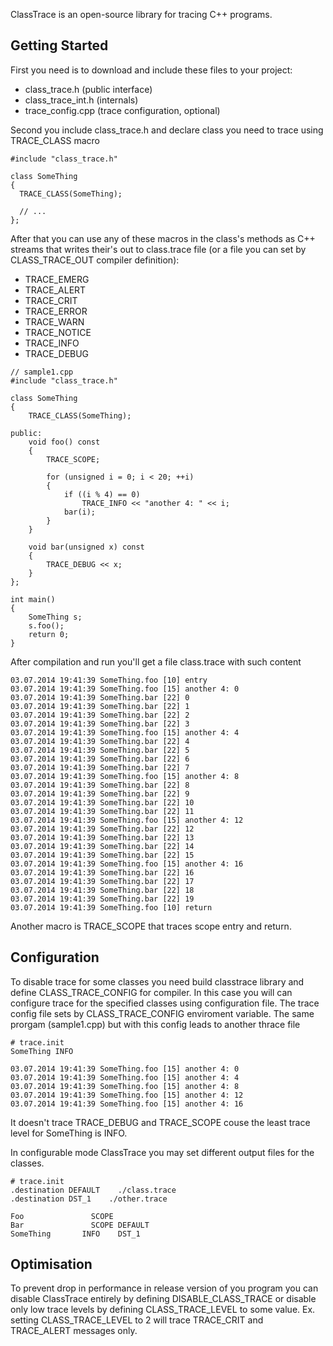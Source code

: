 ClassTrace is an open-source library for tracing C++ programs.

## Getting Started

First you need is to download and include these files to your project:
- class_trace.h (public interface)
- class_trace_int.h (internals)
- trace_config.cpp (trace configuration, optional)

Second you include class_trace.h and declare class you need to trace using TRACE_CLASS macro
```
#include "class_trace.h"

class SomeThing
{
  TRACE_CLASS(SomeThing);

  // ...
};
```
After that you can use any of these macros in the class's methods as C++ streams that writes their's out to class.trace file (or a file you can set by CLASS_TRACE_OUT compiler definition):
- TRACE_EMERG
- TRACE_ALERT
- TRACE_CRIT
- TRACE_ERROR
- TRACE_WARN
- TRACE_NOTICE
- TRACE_INFO
- TRACE_DEBUG

```
// sample1.cpp
#include "class_trace.h"

class SomeThing
{
	TRACE_CLASS(SomeThing);

public:
	void foo() const
	{
		TRACE_SCOPE;

		for (unsigned i = 0; i < 20; ++i)
		{
			if ((i % 4) == 0)
				TRACE_INFO << "another 4: " << i;
			bar(i);
		}
	}

	void bar(unsigned x) const
	{
		TRACE_DEBUG << x;
	}
};

int main()
{
	SomeThing s;
	s.foo();
	return 0;
}
```
After compilation and run you'll get a file class.trace with such content
```
03.07.2014 19:41:39 SomeThing.foo [10] entry
03.07.2014 19:41:39 SomeThing.foo [15] another 4: 0
03.07.2014 19:41:39 SomeThing.bar [22] 0
03.07.2014 19:41:39 SomeThing.bar [22] 1
03.07.2014 19:41:39 SomeThing.bar [22] 2
03.07.2014 19:41:39 SomeThing.bar [22] 3
03.07.2014 19:41:39 SomeThing.foo [15] another 4: 4
03.07.2014 19:41:39 SomeThing.bar [22] 4
03.07.2014 19:41:39 SomeThing.bar [22] 5
03.07.2014 19:41:39 SomeThing.bar [22] 6
03.07.2014 19:41:39 SomeThing.bar [22] 7
03.07.2014 19:41:39 SomeThing.foo [15] another 4: 8
03.07.2014 19:41:39 SomeThing.bar [22] 8
03.07.2014 19:41:39 SomeThing.bar [22] 9
03.07.2014 19:41:39 SomeThing.bar [22] 10
03.07.2014 19:41:39 SomeThing.bar [22] 11
03.07.2014 19:41:39 SomeThing.foo [15] another 4: 12
03.07.2014 19:41:39 SomeThing.bar [22] 12
03.07.2014 19:41:39 SomeThing.bar [22] 13
03.07.2014 19:41:39 SomeThing.bar [22] 14
03.07.2014 19:41:39 SomeThing.bar [22] 15
03.07.2014 19:41:39 SomeThing.foo [15] another 4: 16
03.07.2014 19:41:39 SomeThing.bar [22] 16
03.07.2014 19:41:39 SomeThing.bar [22] 17
03.07.2014 19:41:39 SomeThing.bar [22] 18
03.07.2014 19:41:39 SomeThing.bar [22] 19
03.07.2014 19:41:39 SomeThing.foo [10] return
```
Another macro is TRACE_SCOPE that traces scope entry and return.

## Configuration
To disable trace for some classes you need build classtrace library and define CLASS_TRACE_CONFIG for compiler.
In this case you will can configure trace for the specified classes using configuration file.
The trace config file sets by CLASS_TRACE_CONFIG enviroment variable.
The same prorgam (sample1.cpp) but with this config leads to another thrace file
```
# trace.init
SomeThing INFO
```
```
03.07.2014 19:41:39 SomeThing.foo [15] another 4: 0
03.07.2014 19:41:39 SomeThing.foo [15] another 4: 4
03.07.2014 19:41:39 SomeThing.foo [15] another 4: 8
03.07.2014 19:41:39 SomeThing.foo [15] another 4: 12
03.07.2014 19:41:39 SomeThing.foo [15] another 4: 16
```
It doesn't trace TRACE_DEBUG and TRACE_SCOPE couse the least trace level for SomeThing is INFO.

In configurable mode ClassTrace you may set different output files for the classes.
```
# trace.init
.destination DEFAULT	./class.trace
.destination DST_1	  ./other.trace

Foo				  SCOPE
Bar				  SCOPE	DEFAULT
SomeThing		INFO	DST_1
```

## Optimisation
To prevent drop in performance in release version of you program you can disable ClassTrace entirely by defining DISABLE_CLASS_TRACE or disable only low trace levels by defining CLASS_TRACE_LEVEL to some value. Ex. setting CLASS_TRACE_LEVEL to 2 will trace TRACE_CRIT and TRACE_ALERT messages only.
